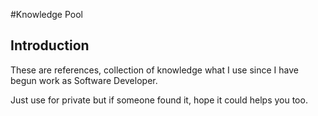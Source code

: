 #Knowledge Pool

## Introduction

These are references, collection of knowledge what I use since I have begun work as Software Developer.

Just use for private but if someone found it, hope it could helps you too.  